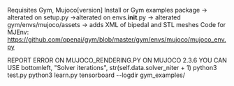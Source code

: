 Requisites Gym, Mujoco[version]
Install or Gym examples package
-> alterated on setup.py
->alterated on envs.__init__.py
-> alterated gym/envs/mujoco/assets -> adds XML of bipedal and STL meshes 
Code for MJEnv:
https://github.com/openai/gym/blob/master/gym/envs/mujoco/mujoco_env.py

REPORT ERROR ON MUJOCO_RENDERING.PY ON MUJOCO 2.3.6
YOU CAN USE
bottomleft, "Solver iterations", str(self.data.solver_niter + 1)
python3 test.py
python3 learn.py
tensorboard --logdir gym_examples/
